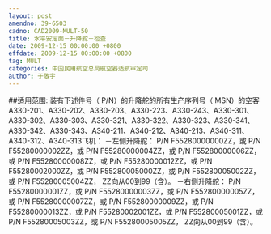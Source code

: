 ```yaml
---
layout: post
amendno: 39-6503
cadno: CAD2009-MULT-50
title: 水平安定面－升降舵－检查
date: 2009-12-15 00:00:00 +0800
effdate: 2009-12-15 00:00:00 +0800
tag: MULT
categories: 中国民用航空总局航空器适航审定司
author: 于敬宇
---
```


##适用范围:
装有下述件号（ P/N）的升降舵的所有生产序列号（ MSN）的空客
A330-201、A330-202、A330-203、A330-223、A330-243、A330-301、
A330-302、A330-303、A330-321、A330-322、A330-323、A330-341、
A330-342、A330-343、A340-211、A340-212、A340-213、A340-311、
A340-312、A340-313飞机： －左侧升降舵： P/N F55280000000ZZ，或 P/N F55280000002ZZ，或 P/N F55280000004ZZ，或 P/N F55280000006ZZ，或 P/N F55280000008ZZ，或 P/N F55280000012ZZ，或 P/N F55280002000ZZ，或 P/N F55280005000ZZ，或 P/N F55280005002ZZ，或 P/N F55280005004ZZ， ZZ向从00到99（含）。 －右侧升降舵： P/N F55280000001ZZ，或 P/N F55280000003ZZ，或 P/N F55280000005ZZ，或
P/N F55280000007ZZ，或 P/N F55280000009ZZ，或 P/N F55280000013ZZ，或 P/N F55280002001ZZ，或 P/N F55280005001ZZ，或 P/N F55280005003ZZ，或 P/N F55280005005ZZ，
ZZ向从00到99（含）。

